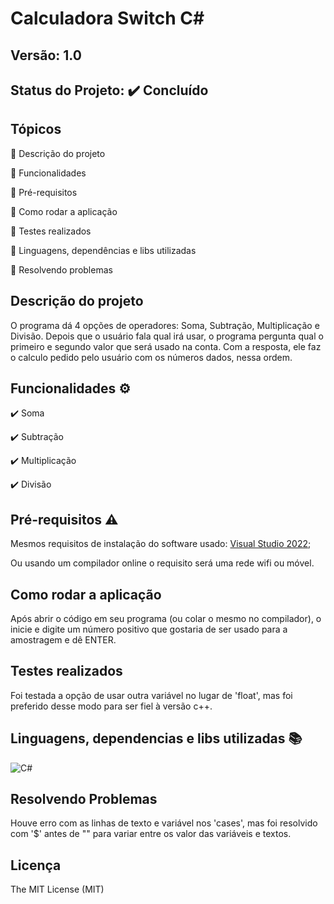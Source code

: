 # Calculadora Switch C#
## Versão: 1.0 
## Status do Projeto: ✔️ Concluído

## Tópicos
🔹 Descrição do projeto 

🔹 Funcionalidades

🔹 Pré-requisitos

🔹 Como rodar a aplicação

🔹 Testes realizados

🔹 Linguagens, dependências e libs utilizadas

🔹 Resolvendo problemas

## Descrição do projeto
O programa dá 4 opções de operadores: Soma, Subtração, Multiplicação e Divisão. Depois que o usuário fala qual irá usar, o programa pergunta qual o primeiro e segundo valor que será usado na conta. Com a resposta, ele faz o calculo pedido pelo usuário com os números dados, nessa ordem. 

## Funcionalidades ⚙️

✔️ Soma

✔️ Subtração

✔️ Multiplicação

✔️ Divisão

## Pré-requisitos ⚠️    
Mesmos requisitos de instalação do software usado: [Visual Studio 2022](https://learn.microsoft.com/pt-br/visualstudio/releases/2022/system-requirements);

Ou usando um compilador online o requisito será uma rede wifi ou móvel.

## Como rodar a aplicação 
Após abrir o código em seu programa (ou colar o mesmo no compilador), o inicie e digite um número positivo que gostaria de ser usado para a amostragem e dê ENTER.

## Testes realizados
Foi testada a opção de usar outra variável no lugar de 'float', mas foi preferido desse modo para ser fiel à versão c++.

## Linguagens, dependencias e libs utilizadas 📚
![C#](https://img.shields.io/badge/C%23-239120?style=for-the-badge&logo=c-sharp&logoColor=white)

## Resolvendo Problemas 
Houve erro com as linhas de texto e variável nos 'cases', mas foi resolvido com '$' antes de "" para variar entre os valor das variáveis e textos.

## Licença
The MIT License (MIT)
